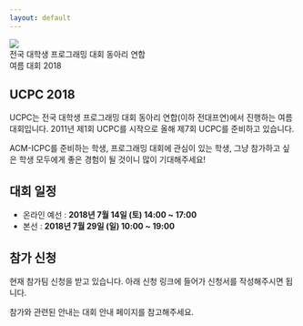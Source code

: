 ```yaml
---
layout: default
---
```


<div class="main-pic-wrapper">
  <img src="{{ "/assets/main-pic-1.jpg" | relative_url }}">
  <div class="main-pic-overlay"></div>
  <div class="main-pic-overlay-text">
    전국 대학생 프로그래밍 대회 동아리 연합<br />
    여름 대회 2018
  </div>
</div>

## UCPC 2018

UCPC는 전국 대학생 프로그래밍 대회 동아리 연합(이하 전대프연)에서 진행하는 여름 대회입니다.
2011년 제1회 UCPC를 시작으로 올해 제7회 UCPC를 준비하고 있습니다.

ACM-ICPC를 준비하는 학생, 프로그래밍 대회에 관심이 있는 학생, 그냥 참가하고 싶은 학생 모두에게
좋은 경험이 될 것이니 많이 기대해주세요!

## 대회 일정

 * 온라인 예선 : **2018년 7월 14일 (토) 14:00 ~ 17:00**
 * 본선 : **2018년 7월 29일 (일) 10:00 ~ 19:00**

## 참가 신청

현재 참가팀 신청을 받고 있습니다. 아래 신청 링크에 들어가 신청서를 작성해주시면 됩니다.

참가와 관련된 안내는 대회 안내 페이지를 참고해주세요.

